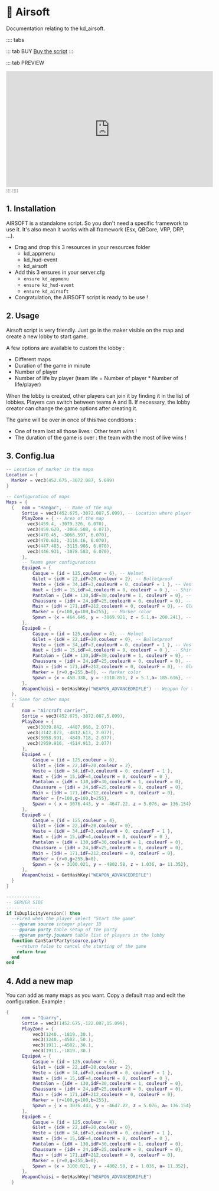 # :gun: Airsoft
Documentation relating to the kd_airsoft.

:::: tabs

::: tab BUY
[Buy the script](https://jumpon-studios.com/fivem/airsoft-game)
:::

::: tab PREVIEW
<iframe width="560" height="315" src="https://www.youtube.com/embed/qNjlH7Z-9ek?si=dAgoUv36ZaZqiRts" title="YouTube video player" frameborder="0" allow="accelerometer; autoplay; clipboard-write; encrypted-media; gyroscope; picture-in-picture; web-share" allowfullscreen></iframe>
:::
::::



## 1. Installation

AIRSOFT is a standalone script. So you don't need a specific framework to use it. It's also mean it works with all framework (Esx, QBCore, VRP, DRP, …).
- Drag and drop this 3 resources in your resources folder
  - kd_appmenu
  - kd_hud-event
  - kd_airsoft
- Add this 3 ensures in your server.cfg
  - `ensure kd_appmenu`
  - `ensure kd_hud-event`
  - `ensure kd_airsoft`
- Congratulation, the AIRSOFT script is ready to be use !

## 2. Usage

Airsoft script is very friendly. Just go in the maker visible on the map and create a new lobby to start game.

A few options are available to custom the lobby :
- Different maps
- Duration of the game in minute
- Number of player
- Number of life by player (team life = Number of player * Number of life/player)

When the lobby is created, other players can join it by finding it in the list of lobbies. Players can switch between teams A and B. If necessary, the lobby creator can change the game options after creating it.

The game will be over in once of this two conditions :
- One of team lost all those lives : Other team wins !
- The duration of the game is over : the team with the most of live wins !

## 3. Config.lua
```lua
-- Location of marker in the maps
Location = {
  Marker = vec3(452.675,-3072.087, 5.099)
}

-- Configuration of maps
Maps = {
  {   nom = "Hangar", -- Name of the map
      Sortie = vec3(452.675,-3072.087,5.099), -- Location where player will be teleported after the end of the game
      PlayZone = { -- Area of the map
        vec3(459.4, -3079.326, 6.070),
        vec3(459.620, -3066.508, 6.071),
        vec3(470.45, -3066.597, 6.070),
        vec3(470.631, -3116.16, 6.070),
        vec3(447.483, -3115.986, 6.070),
        vec3(446.931, -3078.583, 6.070),
      },
      -- Teams gear configurations
      EquipeA = {
          Casque = {id = 125,couleur = 6}, -- Helmet
          Gilet = {idH = 22,idF=20,couleur = 2}, -- Bulletproof
          Veste = {idH = 34,idF=3,couleurH = 0, couleurF = 1 }, -- Vest 
          Haut = {idH = 15,idF=4,couleurH = 0, couleurF = 0 }, -- Shirt
          Pantalon = {idH = 130,idF=30,couleurH = 1, couleurF = 0}, -- Pant
          Chaussure = {idH = 24,idF=25,couleurH = 0, couleurF = 0}, -- Shoes
          Main = {idH = 171,idF=212,couleurH = 0, couleurF = 0}, -- Gloves
          Marker = {r=100,g=100,b=255}, -- Marker color
          Spawn = {x = 464.645, y = -3069.921, z = 5.1,a= 208.241}, -- Spawn position
      },
      EquipeB = {
          Casque = {id = 125,couleur = 4}, -- Helmet
          Gilet = {idH = 22,idF=20,couleur = 0}, -- Bulletproof
          Veste = {idH = 34,idF=3,couleurH = 0, couleurF = 1 }, -- Vest 
          Haut = {idH = 15,idF=4,couleurH = 0, couleurF = 0 }, -- Shirt
          Pantalon = {idH = 130,idF=30,couleurH = 1, couleurF = 0}, -- Pant
          Chaussure = {idH = 24,idF=25,couleurH = 0, couleurF = 0}, -- Shoes
          Main = {idH = 171,idF=212,couleurH = 0, couleurF = 0}, -- Gloves
          Marker = {r=0,g=255,b=0}, -- Marker color
          Spawn = {x = 450.338, y = -3110.851, z = 5.1,a= 185.616}, -- Spawn position
      },
      WeaponChoisi = GetHashKey("WEAPON_ADVANCEDRIFLE") -- Weapon for the game
  },
  -- Same for other maps
  {
      nom = "Aircraft carrier",
      Sortie = vec3(452.675,-3072.087,5.099),
      PlayZone = {
        vec3(3039.842, -4487.968, 2.077),
        vec3(3142.873, -4812.613, 2.077),
        vec3(3058.991, -4849.718, 2.077),
        vec3(2959.916, -4514.913, 2.077)
      },
      EquipeA = {
          Casque = {id = 125,couleur = 6},
          Gilet = {idH = 22,idF=20,couleur = 2},
          Veste = {idH = 34,idF=3,couleurH = 0, couleurF = 1 }, 
          Haut = {idH = 15,idF=4,couleurH = 0, couleurF = 0 }, 
          Pantalon = {idH = 130,idF=30,couleurH = 1, couleurF = 0}, 
          Chaussure = {idH = 24,idF=25,couleurH = 0, couleurF = 0}, 
          Main = {idH = 171,idF=212,couleurH = 0, couleurF = 0},   
          Marker = {r=100,g=100,b=255},
          Spawn = { x = 3076.443, y = -4647.22, z = 5.076, a= 136.154},
      },
      EquipeB = {
          Casque = {id = 125,couleur = 4},
          Gilet = {idH = 22,idF=20,couleur = 0},
          Veste = {idH = 34,idF=3,couleurH = 0, couleurF = 1 }, 
          Haut = {idH = 15,idF=4,couleurH = 0, couleurF = 0 }, 
          Pantalon = {idH = 130,idF=30,couleurH = 1, couleurF = 0}, 
          Chaussure = {idH = 24,idF=25,couleurH = 0, couleurF = 0}, 
          Main = {idH = 171,idF=212,couleurH = 0, couleurF = 0},  
          Marker = {r=0,g=255,b=0},
          Spawn = {x = 3100.021, y = -4802.58, z = 1.036, a= 11.352},
      },
      WeaponChoisi = GetHashKey("WEAPON_ADVANCEDRIFLE")
  }
}

-------------
-- SERVER SIDE
-------------
if IsDuplicityVersion() then
  --Fired when the player select "Start the game"
  ---@param source integer player ID
  ---@param party table setup of the party
  ---@param party.joueurs table list of players in the lobby
  function CanStartParty(source,party)
    --return false to cancel the starting of the game
    return true
  end
end
```
## 4. Add a new map
You can add as many maps as you want. Copy a default map and edit the configuration.
Example :
```lua
{
      nom = "Quarry",
      Sortie = vec3(1452.675,-122.087,15.099),
      PlayZone = {
          vec3(1240.,-1819.,30.),
          vec3(1240.,-4502.,50.),
          vec3(1911.,-4502.,30.),
          vec3(1911.,-1819.,30.)
      EquipeA = {
          Casque = {id = 125,couleur = 6},
          Gilet = {idH = 22,idF=20,couleur = 2},
          Veste = {idH = 34,idF=3,couleurH = 0, couleurF = 1 }, 
          Haut = {idH = 15,idF=4,couleurH = 0, couleurF = 0 }, 
          Pantalon = {idH = 130,idF=30,couleurH = 1, couleurF = 0}, 
          Chaussure = {idH = 24,idF=25,couleurH = 0, couleurF = 0}, 
          Main = {idH = 171,idF=212,couleurH = 0, couleurF = 0},   
          Marker = {r=100,g=100,b=255},
          Spawn = { x = 3076.443, y = -4647.22, z = 5.076, a= 136.154},
      },
      EquipeB = {
          Casque = {id = 125,couleur = 4},
          Gilet = {idH = 22,idF=20,couleur = 0},
          Veste = {idH = 34,idF=3,couleurH = 0, couleurF = 1 }, 
          Haut = {idH = 15,idF=4,couleurH = 0, couleurF = 0 }, 
          Pantalon = {idH = 130,idF=30,couleurH = 1, couleurF = 0}, 
          Chaussure = {idH = 24,idF=25,couleurH = 0, couleurF = 0}, 
          Main = {idH = 171,idF=212,couleurH = 0, couleurF = 0},  
          Marker = {r=0,g=255,b=0},
          Spawn = {x = 3100.021, y = -4802.58, z = 1.036, a= 11.352},
      },
      WeaponChoisi = GetHashKey("WEAPON_ADVANCEDRIFLE")
  }
```